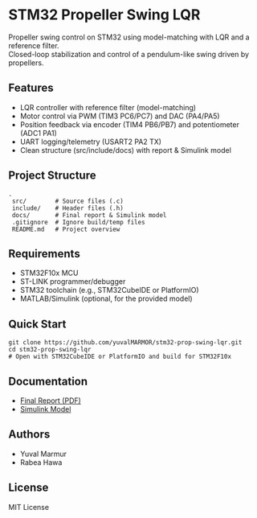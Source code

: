 ﻿# STM32 Propeller Swing LQR

Propeller swing control on STM32 using model-matching with LQR and a reference filter.  
Closed-loop stabilization and control of a pendulum-like swing driven by propellers.

## Features
- LQR controller with reference filter (model-matching)
- Motor control via PWM (TIM3 PC6/PC7) and DAC (PA4/PA5)
- Position feedback via encoder (TIM4 PB6/PB7) and potentiometer (ADC1 PA1)
- UART logging/telemetry (USART2 PA2 TX)
- Clean structure (src/include/docs) with report & Simulink model

## Project Structure
    .
     src/        # Source files (.c)
     include/    # Header files (.h)
     docs/       # Final report & Simulink model
     .gitignore  # Ignore build/temp files
     README.md   # Project overview

## Requirements
- STM32F10x MCU  
- ST-LINK programmer/debugger  
- STM32 toolchain (e.g., STM32CubeIDE or PlatformIO)  
- MATLAB/Simulink (optional, for the provided model)

## Quick Start
    git clone https://github.com/yuvalMARMOR/stm32-prop-swing-lqr.git
    cd stm32-prop-swing-lqr
    # Open with STM32CubeIDE or PlatformIO and build for STM32F10x

## Documentation
- [Final Report (PDF)](docs/Final_Report.pdf)  
- [Simulink Model](docs/read_data_SWING.slx)

## Authors
- Yuval Marmur  
- Rabea Hawa

## License
MIT License
